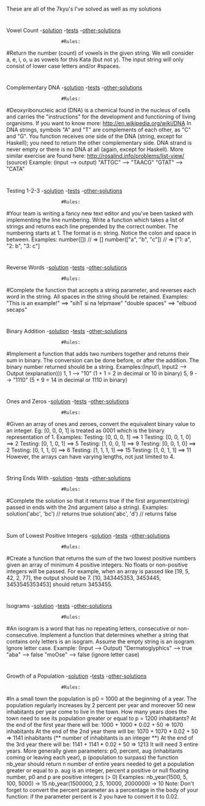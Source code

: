 These are all of the 7kyu's I've solved as well as my solutions
#
#
Vowel Count
-[solution](./7kyujs/vowel-count.js)
-[tests](./7kyujs/vowel-count.test)
-[other-solutions](https://www.codewars.com/kata/54ff3102c1bad923760001f3/solutions/javascript)

                        #Rules:

#Return the number (count) of vowels in the given string. We will consider a, e, i, o, u as vowels for this Kata (but not y). The input string will only consist of lower case letters and/or #spaces.
#
#
Complementary DNA
-[solution](./7kyujs/complementary-DNA.js)
-[tests](./7kyujs/complementary-DNA.test)
-[other-solutions](https://www.codewars.com/kata/554e4a2f232cdd87d9000038/solutions/javascript)

                        #Rules:

#Deoxyribonucleic acid (DNA) is a chemical found in the nucleus of cells and carries the "instructions" for the development and functioning of living organisms.
If you want to know more: http://en.wikipedia.org/wiki/DNA
In DNA strings, symbols "A" and "T" are complements of each other, as "C" and "G". You function receives one side of the DNA (string, except for Haskell); you need to return the other complementary side. DNA strand is never empty or there is no DNA at all (again, except for Haskell).
More similar exercise are found here: http://rosalind.info/problems/list-view/ (source)
Example: (input --> output)
"ATTGC" --> "TAACG"
"GTAT" --> "CATA"
#
#
Testing 1-2-3
-[solution](./7kyujs/testing-123.js)
-[tests](./7kyujs/testing-123.test)
-[other-solutions](https://www.codewars.com/kata/54bf85e3d5b56c7a05000cf9/solutions/javascript)

                        #Rules:

#Your team is writing a fancy new text editor and you've been tasked with implementing the line numbering.
Write a function which takes a list of strings and returns each line prepended by the correct number.
The numbering starts at 1. The format is n: string. Notice the colon and space in between.
Examples:
number([]) // => []
number(["a", "b", "c"]) // => ["1: a", "2: b", "3: c"]
#
#
Reverse Words
-[solution](./7kyujs/reverse-words.js)
-[tests](./7kyujs/reverse-words.test)
-[other-solutions](https://www.codewars.com/kata/5259b20d6021e9e14c0010d4/solutions/javascript)

                        #Rules:

#Complete the function that accepts a string parameter, and reverses each word in the string. All spaces in the string should be retained.
Examples:
"This is an example!" ==> "sihT si na !elpmaxe"
"double  spaces" ==> "elbuod  secaps"
#
#
Binary Addition
-[solution](./7kyujs/binary-addition.js)
-[tests](./7kyujs/binary-addition.test)
-[other-solutions](https://www.codewars.com/kata/551f37452ff852b7bd000139/solutions/javascript)

                        #Rules:

#Implement a function that adds two numbers together and returns their sum in binary. The conversion can be done before, or after the addition.
The binary number returned should be a string.
Examples:(Input1, Input2 --> Output (explanation)))
1, 1 --> "10" (1 + 1 = 2 in decimal or 10 in binary)
5, 9 --> "1110" (5 + 9 = 14 in decimal or 1110 in binary)
#
#
Ones and Zeros
-[solution](./7kyujs/ones-and-zeros.js)
-[tests](./7kyujs/ones-and-zeros.test)
-[other-solutions](https://www.codewars.com/kata/578553c3a1b8d5c40300037c/solutions/javascript)

                        #Rules:

#Given an array of ones and zeroes, convert the equivalent binary value to an integer.
Eg: [0, 0, 0, 1] is treated as 0001 which is the binary representation of 1.
Examples:
Testing: [0, 0, 0, 1] ==> 1
Testing: [0, 0, 1, 0] ==> 2
Testing: [0, 1, 0, 1] ==> 5
Testing: [1, 0, 0, 1] ==> 9
Testing: [0, 0, 1, 0] ==> 2
Testing: [0, 1, 1, 0] ==> 6
Testing: [1, 1, 1, 1] ==> 15
Testing: [1, 0, 1, 1] ==> 11
However, the arrays can have varying lengths, not just limited to 4.
#
#
String Ends With
-[solution](./7kyujs/string-ends.js)
-[tests](./7kyujs/string-ends.test)
-[other-solutions](https://www.codewars.com/kata/51f2d1cafc9c0f745c00037d/solutions/javascript)

                        #Rules:

#Complete the solution so that it returns true if the first argument(string) passed in ends with the 2nd argument (also a string).
Examples:
solution('abc', 'bc') // returns true
solution('abc', 'd') // returns false
#
#
Sum of Lowest Positive Integers
-[solution](./7kyujs/sum-of-lowest-positive.js)
-[tests](./7kyujs/sum-of-lowest-positive.test)
-[other-solutions](https://www.codewars.com/kata/558fc85d8fd1938afb000014/solutions/javascript/all/best_practice)

                        #Rules:

#Create a function that returns the sum of the two lowest positive numbers given an array of minimum 4 positive integers. No floats or non-positive integers will be passed.
For example, when an array is passed like [19, 5, 42, 2, 77], the output should be 7.
[10, 343445353, 3453445, 3453545353453] should return 3453455.
#
#
Isograms
-[solution](./7kyujs/isograms.js)
-[tests](./7kyujs/isograms.test)
-[other-solutions](https://www.codewars.com/kata/54ba84be607a92aa900000f1/solutions/javascript/all/best_practice)

                        #Rules:

#An isogram is a word that has no repeating letters, consecutive or non-consecutive. Implement a function that determines whether a string that contains only letters is an isogram. Assume the empty string is an isogram. Ignore letter case.
Example: (Input --> Output)
"Dermatoglyphics" --> true
"aba" --> false
"moOse" --> false (ignore letter case)
#
#
Growth of a Population
-[solution](./7kyujs/growth-population.js)
-[tests](./7kyujs/growth-population.test)
-[other-solutions](https://www.codewars.com/kata/563b662a59afc2b5120000c6/solutions/javascript)

                        #Rules:

#In a small town the population is p0 = 1000 at the beginning of a year. The population regularly increases by 2 percent per year and moreover 50 new inhabitants per year come to live in the town. How many years does the town need to see its population greater or equal to p = 1200 inhabitants?
At the end of the first year there will be: 
1000 + 1000 * 0.02 + 50 => 1070 inhabitants
At the end of the 2nd year there will be: 
1070 + 1070 * 0.02 + 50 => 1141 inhabitants (** number of inhabitants is an integer **)
At the end of the 3rd year there will be:
1141 + 1141 * 0.02 + 50 => 1213
It will need 3 entire years.
More generally given parameters:
p0, percent, aug (inhabitants coming or leaving each year), p (population to surpass)
the function nb_year should return n number of entire years needed to get a population greater or equal to p.
aug is an integer, percent a positive or null floating number, p0 and p are positive integers (> 0)
Examples:
nb_year(1500, 5, 100, 5000) -> 15
nb_year(1500000, 2.5, 10000, 2000000) -> 10
Note:
Don't forget to convert the percent parameter as a percentage in the body of your function: if the parameter percent is 2 you have to convert it to 0.02.
#
#


